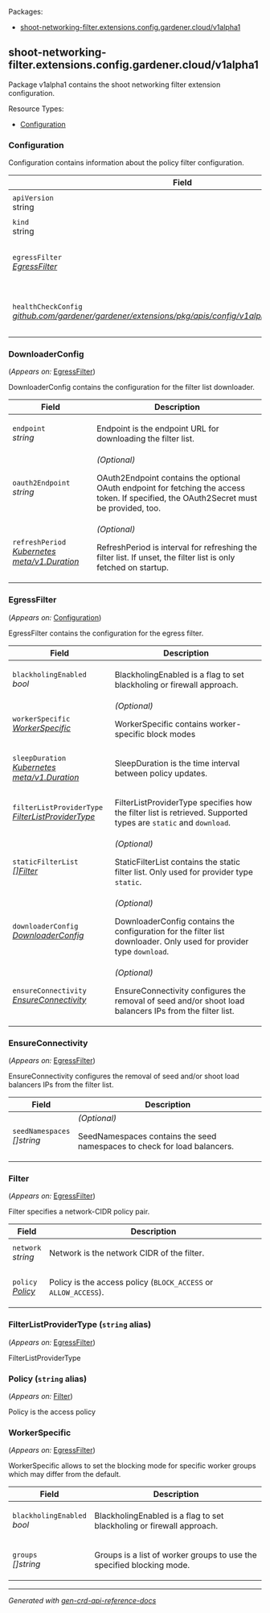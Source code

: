 <p>Packages:</p>
<ul>
<li>
<a href="#shoot-networking-filter.extensions.config.gardener.cloud%2fv1alpha1">shoot-networking-filter.extensions.config.gardener.cloud/v1alpha1</a>
</li>
</ul>
<h2 id="shoot-networking-filter.extensions.config.gardener.cloud/v1alpha1">shoot-networking-filter.extensions.config.gardener.cloud/v1alpha1</h2>
<p>
<p>Package v1alpha1 contains the shoot networking filter extension configuration.</p>
</p>
Resource Types:
<ul><li>
<a href="#shoot-networking-filter.extensions.config.gardener.cloud/v1alpha1.Configuration">Configuration</a>
</li></ul>
<h3 id="shoot-networking-filter.extensions.config.gardener.cloud/v1alpha1.Configuration">Configuration
</h3>
<p>
<p>Configuration contains information about the policy filter configuration.</p>
</p>
<table>
<thead>
<tr>
<th>Field</th>
<th>Description</th>
</tr>
</thead>
<tbody>
<tr>
<td>
<code>apiVersion</code></br>
string</td>
<td>
<code>
shoot-networking-filter.extensions.config.gardener.cloud/v1alpha1
</code>
</td>
</tr>
<tr>
<td>
<code>kind</code></br>
string
</td>
<td><code>Configuration</code></td>
</tr>
<tr>
<td>
<code>egressFilter</code></br>
<em>
<a href="#shoot-networking-filter.extensions.config.gardener.cloud/v1alpha1.EgressFilter">
EgressFilter
</a>
</em>
</td>
<td>
<em>(Optional)</em>
<p>EgressFilter contains the configuration for the egress filter</p>
</td>
</tr>
<tr>
<td>
<code>healthCheckConfig</code></br>
<em>
<a href="https://github.com/gardener/gardener/extensions/pkg/apis/config">
github.com/gardener/gardener/extensions/pkg/apis/config/v1alpha1.HealthCheckConfig
</a>
</em>
</td>
<td>
<em>(Optional)</em>
<p>HealthCheckConfig is the config for the health check controller.</p>
</td>
</tr>
</tbody>
</table>
<h3 id="shoot-networking-filter.extensions.config.gardener.cloud/v1alpha1.DownloaderConfig">DownloaderConfig
</h3>
<p>
(<em>Appears on:</em>
<a href="#shoot-networking-filter.extensions.config.gardener.cloud/v1alpha1.EgressFilter">EgressFilter</a>)
</p>
<p>
<p>DownloaderConfig contains the configuration for the filter list downloader.</p>
</p>
<table>
<thead>
<tr>
<th>Field</th>
<th>Description</th>
</tr>
</thead>
<tbody>
<tr>
<td>
<code>endpoint</code></br>
<em>
string
</em>
</td>
<td>
<p>Endpoint is the endpoint URL for downloading the filter list.</p>
</td>
</tr>
<tr>
<td>
<code>oauth2Endpoint</code></br>
<em>
string
</em>
</td>
<td>
<em>(Optional)</em>
<p>OAuth2Endpoint contains the optional OAuth endpoint for fetching the access token.
If specified, the OAuth2Secret must be provided, too.</p>
</td>
</tr>
<tr>
<td>
<code>refreshPeriod</code></br>
<em>
<a href="https://kubernetes.io/docs/reference/generated/kubernetes-api/v1.28/#duration-v1-meta">
Kubernetes meta/v1.Duration
</a>
</em>
</td>
<td>
<em>(Optional)</em>
<p>RefreshPeriod is interval for refreshing the filter list.
If unset, the filter list is only fetched on startup.</p>
</td>
</tr>
</tbody>
</table>
<h3 id="shoot-networking-filter.extensions.config.gardener.cloud/v1alpha1.EgressFilter">EgressFilter
</h3>
<p>
(<em>Appears on:</em>
<a href="#shoot-networking-filter.extensions.config.gardener.cloud/v1alpha1.Configuration">Configuration</a>)
</p>
<p>
<p>EgressFilter contains the configuration for the egress filter.</p>
</p>
<table>
<thead>
<tr>
<th>Field</th>
<th>Description</th>
</tr>
</thead>
<tbody>
<tr>
<td>
<code>blackholingEnabled</code></br>
<em>
bool
</em>
</td>
<td>
<p>BlackholingEnabled is a flag to set blackholing or firewall approach.</p>
</td>
</tr>
<tr>
<td>
<code>workerSpecific</code></br>
<em>
<a href="#shoot-networking-filter.extensions.config.gardener.cloud/v1alpha1.WorkerSpecific">
WorkerSpecific
</a>
</em>
</td>
<td>
<em>(Optional)</em>
<p>WorkerSpecific contains worker-specific block modes</p>
</td>
</tr>
<tr>
<td>
<code>sleepDuration</code></br>
<em>
<a href="https://kubernetes.io/docs/reference/generated/kubernetes-api/v1.28/#duration-v1-meta">
Kubernetes meta/v1.Duration
</a>
</em>
</td>
<td>
<p>SleepDuration is the time interval between policy updates.</p>
</td>
</tr>
<tr>
<td>
<code>filterListProviderType</code></br>
<em>
<a href="#shoot-networking-filter.extensions.config.gardener.cloud/v1alpha1.FilterListProviderType">
FilterListProviderType
</a>
</em>
</td>
<td>
<p>FilterListProviderType specifies how the filter list is retrieved.
Supported types are <code>static</code> and <code>download</code>.</p>
</td>
</tr>
<tr>
<td>
<code>staticFilterList</code></br>
<em>
<a href="#shoot-networking-filter.extensions.config.gardener.cloud/v1alpha1.Filter">
[]Filter
</a>
</em>
</td>
<td>
<em>(Optional)</em>
<p>StaticFilterList contains the static filter list.
Only used for provider type <code>static</code>.</p>
</td>
</tr>
<tr>
<td>
<code>downloaderConfig</code></br>
<em>
<a href="#shoot-networking-filter.extensions.config.gardener.cloud/v1alpha1.DownloaderConfig">
DownloaderConfig
</a>
</em>
</td>
<td>
<em>(Optional)</em>
<p>DownloaderConfig contains the configuration for the filter list downloader.
Only used for provider type <code>download</code>.</p>
</td>
</tr>
<tr>
<td>
<code>ensureConnectivity</code></br>
<em>
<a href="#shoot-networking-filter.extensions.config.gardener.cloud/v1alpha1.EnsureConnectivity">
EnsureConnectivity
</a>
</em>
</td>
<td>
<em>(Optional)</em>
<p>EnsureConnectivity configures the removal of seed and/or shoot load balancers IPs from the filter list.</p>
</td>
</tr>
</tbody>
</table>
<h3 id="shoot-networking-filter.extensions.config.gardener.cloud/v1alpha1.EnsureConnectivity">EnsureConnectivity
</h3>
<p>
(<em>Appears on:</em>
<a href="#shoot-networking-filter.extensions.config.gardener.cloud/v1alpha1.EgressFilter">EgressFilter</a>)
</p>
<p>
<p>EnsureConnectivity configures the removal of seed and/or shoot load balancers IPs from the filter list.</p>
</p>
<table>
<thead>
<tr>
<th>Field</th>
<th>Description</th>
</tr>
</thead>
<tbody>
<tr>
<td>
<code>seedNamespaces</code></br>
<em>
[]string
</em>
</td>
<td>
<em>(Optional)</em>
<p>SeedNamespaces contains the seed namespaces to check for load balancers.</p>
</td>
</tr>
</tbody>
</table>
<h3 id="shoot-networking-filter.extensions.config.gardener.cloud/v1alpha1.Filter">Filter
</h3>
<p>
(<em>Appears on:</em>
<a href="#shoot-networking-filter.extensions.config.gardener.cloud/v1alpha1.EgressFilter">EgressFilter</a>)
</p>
<p>
<p>Filter specifies a network-CIDR policy pair.</p>
</p>
<table>
<thead>
<tr>
<th>Field</th>
<th>Description</th>
</tr>
</thead>
<tbody>
<tr>
<td>
<code>network</code></br>
<em>
string
</em>
</td>
<td>
<p>Network is the network CIDR of the filter.</p>
</td>
</tr>
<tr>
<td>
<code>policy</code></br>
<em>
<a href="#shoot-networking-filter.extensions.config.gardener.cloud/v1alpha1.Policy">
Policy
</a>
</em>
</td>
<td>
<p>Policy is the access policy (<code>BLOCK_ACCESS</code> or <code>ALLOW_ACCESS</code>).</p>
</td>
</tr>
</tbody>
</table>
<h3 id="shoot-networking-filter.extensions.config.gardener.cloud/v1alpha1.FilterListProviderType">FilterListProviderType
(<code>string</code> alias)</p></h3>
<p>
(<em>Appears on:</em>
<a href="#shoot-networking-filter.extensions.config.gardener.cloud/v1alpha1.EgressFilter">EgressFilter</a>)
</p>
<p>
<p>FilterListProviderType</p>
</p>
<h3 id="shoot-networking-filter.extensions.config.gardener.cloud/v1alpha1.Policy">Policy
(<code>string</code> alias)</p></h3>
<p>
(<em>Appears on:</em>
<a href="#shoot-networking-filter.extensions.config.gardener.cloud/v1alpha1.Filter">Filter</a>)
</p>
<p>
<p>Policy is the access policy</p>
</p>
<h3 id="shoot-networking-filter.extensions.config.gardener.cloud/v1alpha1.WorkerSpecific">WorkerSpecific
</h3>
<p>
(<em>Appears on:</em>
<a href="#shoot-networking-filter.extensions.config.gardener.cloud/v1alpha1.EgressFilter">EgressFilter</a>)
</p>
<p>
<p>WorkerSpecific allows to set the blocking mode for specific worker groups which may differ from the default.</p>
</p>
<table>
<thead>
<tr>
<th>Field</th>
<th>Description</th>
</tr>
</thead>
<tbody>
<tr>
<td>
<code>blackholingEnabled</code></br>
<em>
bool
</em>
</td>
<td>
<p>BlackholingEnabled is a flag to set blackholing or firewall approach.</p>
</td>
</tr>
<tr>
<td>
<code>groups</code></br>
<em>
[]string
</em>
</td>
<td>
<p>Groups is a list of worker groups to use the specified blocking mode.</p>
</td>
</tr>
</tbody>
</table>
<hr/>
<p><em>
Generated with <a href="https://github.com/ahmetb/gen-crd-api-reference-docs">gen-crd-api-reference-docs</a>
</em></p>
